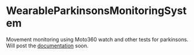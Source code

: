 # WearableParkinsonsMonitoringSystem
Movement monitoring using Moto360 watch and other tests for parkinsons.
Will post the [documentation](http://htmlpreview.github.com/?https://github.com/deshmukhrajvardhan/WearableParkinsonsMonitoringSystem/blob/master/html/index.html) soon.
